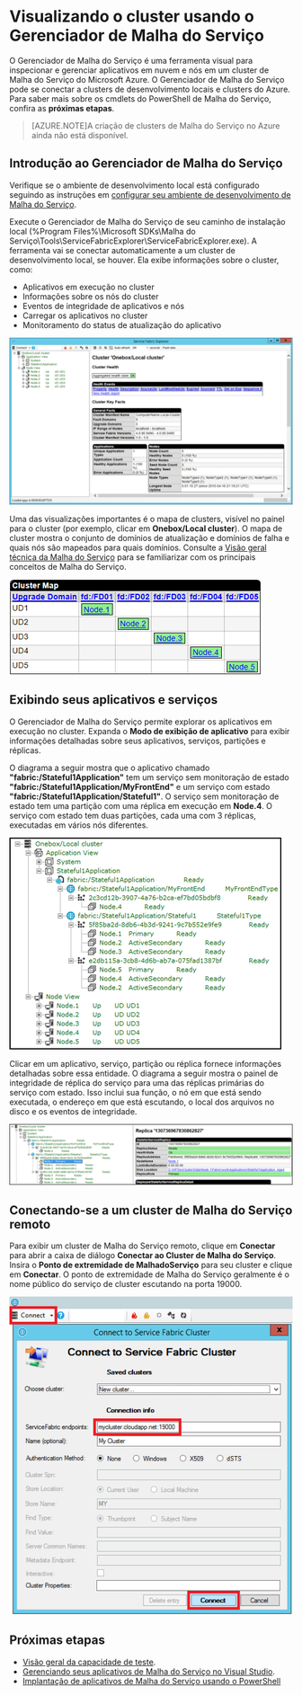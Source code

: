 <properties
   pageTitle="Visualizando o cluster usando o Gerenciador de Malha do Serviço"
   description="O Gerenciador de Malha do Serviço é uma ferramenta de GUI útil para inspecionar e gerenciar aplicativos em nuvem e nós em um cluster de Malha do Serviço do Microsoft Azure."
   services="service-fabric"
   documentationCenter=".net"
   authors="jessebenson"
   manager="timlt"
   editor=""/>

<tags
   ms.service="service-fabric"
   ms.devlang="dotnet"
   ms.topic="article"
   ms.tgt_pltfrm="na"
   ms.workload="na"
   ms.date="08/05/2015"
   ms.author="jesseb"/>

# Visualizando o cluster usando o Gerenciador de Malha do Serviço

O Gerenciador de Malha do Serviço é uma ferramenta visual para inspecionar e gerenciar aplicativos em nuvem e nós em um cluster de Malha do Serviço do Microsoft Azure. O Gerenciador de Malha do Serviço pode se conectar a clusters de desenvolvimento locais e clusters do Azure. Para saber mais sobre os cmdlets do PowerShell de Malha do Serviço, confira as **próximas etapas**.

> [AZURE.NOTE]A criação de clusters de Malha do Serviço no Azure ainda não está disponível.

## Introdução ao Gerenciador de Malha do Serviço

Verifique se o ambiente de desenvolvimento local está configurado seguindo as instruções em [configurar seu ambiente de desenvolvimento de Malha do Serviço](service-fabric-get-started.md).

Execute o Gerenciador de Malha do Serviço de seu caminho de instalação local (%Program Files%\\Microsoft SDKs\\Malha do Serviço\\Tools\\ServiceFabricExplorer\\ServiceFabricExplorer.exe). A ferramenta vai se conectar automaticamente a um cluster de desenvolvimento local, se houver. Ela exibe informações sobre o cluster, como:

- Aplicativos em execução no cluster
- Informações sobre os nós do cluster
- Eventos de integridade de aplicativos e nós
- Carregar os aplicativos no cluster
- Monitoramento do status de atualização do aplicativo

![Representação visual do cluster da Malha do Serviço e aplicativos implantados][servicefabricexplorer]

Uma das visualizações importantes é o mapa de clusters, visível no painel para o cluster (por exemplo, clicar em **Onebox/Local cluster**). O mapa de cluster mostra o conjunto de domínios de atualização e domínios de falha e quais nós são mapeados para quais domínios. Consulte a [Visão geral técnica da Malha do Serviço](service-fabric-technical-overview.md) para se familiarizar com os principais conceitos de Malha do Serviço.

![O mapa de cluster mostra a quais domínios de atualização e domínios de falha cada nó pertence.][clustermap]


## Exibindo seus aplicativos e serviços

O Gerenciador de Malha do Serviço permite explorar os aplicativos em execução no cluster. Expanda o **Modo de exibição de aplicativo** para exibir informações detalhadas sobre seus aplicativos, serviços, partições e réplicas.

O diagrama a seguir mostra que o aplicativo chamado **"fabric:/Stateful1Application"** tem um serviço sem monitoração de estado **"fabric:/Stateful1Application/MyFrontEnd"** e um serviço com estado **"fabric:/Stateful1Application/Stateful1"**. O serviço sem monitoração de estado tem uma partição com uma réplica em execução em **Node.4**. O serviço com estado tem duas partições, cada uma com 3 réplicas, executadas em vários nós diferentes.

![Exibição dos aplicativos em execução no cluster de Malha do Serviço][applicationview]

Clicar em um aplicativo, serviço, partição ou réplica fornece informações detalhadas sobre essa entidade. O diagrama a seguir mostra o painel de integridade de réplica do serviço para uma das réplicas primárias do serviço com estado. Isso inclui sua função, o nó em que está sendo executada, o endereço em que está escutando, o local dos arquivos no disco e os eventos de integridade.

![Informações detalhadas sobre uma réplica de Malha do Serviço][replicadetails]


## Conectando-se a um cluster de Malha do Serviço remoto

Para exibir um cluster de Malha do Serviço remoto, clique em **Conectar** para abrir a caixa de diálogo **Conectar ao Cluster de Malha do Serviço**. Insira o **Ponto de extremidade de MalhadoServiço** para seu cluster e clique em **Conectar**. O ponto de extremidade de Malha do Serviço geralmente é o nome público do serviço de cluster escutando na porta 19000.

![Configurar uma conexão com o cluster de Malha do Serviço remoto][connecttocluster]


<!--Every topic should have next steps and links to the next logical set of content to keep the customer engaged-->
## Próximas etapas

- [Visão geral da capacidade de teste](service-fabric-testability-overview.md).
- [Gerenciando seus aplicativos de Malha do Serviço no Visual Studio](service-fabric-manage-application-in-visual-studio.md).
- [Implantação de aplicativos de Malha do Serviço usando o PowerShell](service-fabric-deploy-remove-applications.md)

<!--Image references-->
[applicationview]: ./media/service-fabric-visualizing-your-cluster/applicationview.png
[clustermap]: ./media/service-fabric-visualizing-your-cluster/clustermap.png
[connecttocluster]: ./media/service-fabric-visualizing-your-cluster/connecttocluster.png
[replicadetails]: ./media/service-fabric-visualizing-your-cluster/replicadetails.png
[servicefabricexplorer]: ./media/service-fabric-visualizing-your-cluster/servicefabricexplorer.png

<!---HONumber=August15_HO6-->